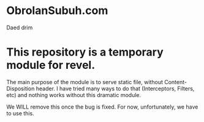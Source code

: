 # ObrolanSubuh.com

Daed drim

# This repository is a temporary module for revel.

The main purpose of the module is to serve static file, without Content-Disposition header. I have tried many ways to do that (Interceptors, Filters, etc) and nothing works without this dramatic module.

We WILL remove this once the bug is fixed. For now, unfortunately, we have to use this.
